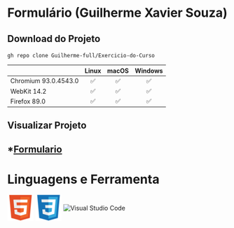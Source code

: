 # Formulário (Guilherme Xavier Souza)

## Download do Projeto
```
gh repo clone Guilherme-full/Exercicio-do-Curso
```

|          | Linux | macOS | Windows |
|   :---   | :---: | :---: | :---:   |
| Chromium <!-- GEN:chromium-version -->93.0.4543.0<!-- GEN:stop --> | :white_check_mark: | :white_check_mark: | :white_check_mark: |
| WebKit <!-- GEN:webkit-version -->14.2<!-- GEN:stop --> | :white_check_mark: | :white_check_mark: | :white_check_mark: |
| Firefox <!-- GEN:firefox-version -->89.0<!-- GEN:stop --> | :white_check_mark: | :white_check_mark: | :white_check_mark: |

## Visualizar Projeto

## *[Formulario](https://guilherme-full.github.io/Projeto-PetShop/pagina.html)



# Linguagens e Ferramenta

<img align="center"  alt="HTML5" heigth= "40" width ="60" src="https://raw.githubusercontent.com/devicons/devicon/master/icons/html5/html5-original.svg"></img>
<img align="center"  alt="CSS" heigth= "40" width ="60" src="https://raw.githubusercontent.com/devicons/devicon/master/icons/css3/css3-original.svg"></img>
<img align="center"  alt="Visual Studio Code" heigth= "40" width ="60" src="https://upload.wikimedia.org/wikipedia/commons/thumb/2/2d/Visual_Studio_Code_1.18_icon.svg/1200px-Visual_Studio_Code_1.18_icon.svg.png"></img>


